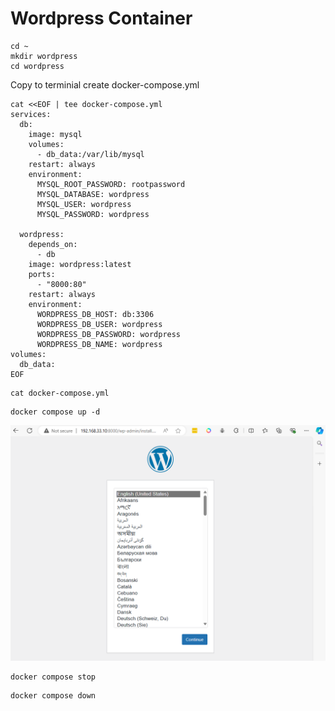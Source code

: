 # Wordpress Container

```
cd ~
mkdir wordpress
cd wordpress
```

Copy to terminial
create  docker-compose.yml
```
cat <<EOF | tee docker-compose.yml
services:
  db:
    image: mysql
    volumes:
      - db_data:/var/lib/mysql
    restart: always
    environment:
      MYSQL_ROOT_PASSWORD: rootpassword
      MYSQL_DATABASE: wordpress
      MYSQL_USER: wordpress
      MYSQL_PASSWORD: wordpress

  wordpress:
    depends_on:
      - db
    image: wordpress:latest
    ports:
      - "8000:80"
    restart: always
    environment:
      WORDPRESS_DB_HOST: db:3306
      WORDPRESS_DB_USER: wordpress
      WORDPRESS_DB_PASSWORD: wordpress
      WORDPRESS_DB_NAME: wordpress
volumes:
  db_data:
EOF
```

```
cat docker-compose.yml
```

```
docker compose up -d
```

![](../assets/images/docker_wordpress.png)

```
docker compose stop
```

```
docker compose down
```